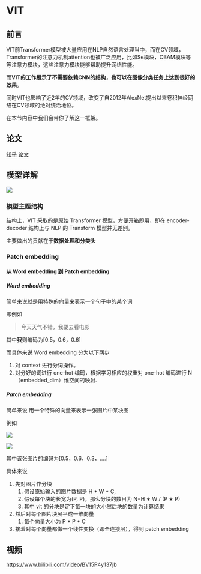 # VIT

## 前言

   VIT前Transformer模型被大量应用在NLP自然语言处理当中，而在CV领域，Transformer的注意力机制attention也被广泛应用，比如Se模块，CBAM模块等等注意力模块，这些注意力模块能够帮助提升网络性能。
   
   而<strong>VIT的工作展示了不需要依赖CNN的结构，也可以在图像分类任务上达到很好的效果</strong>。
   
   同时VIT也影响了近2年的CV领域，改变了自2012年AlexNet提出以来卷积神经网络在CV领域的绝对统治地位。


在本节内容中我们会带你了解这一框架。

## 论文

[知乎](https://zhuanlan.zhihu.com/p/356155277)
[论文](https://arxiv.org/abs/2010.11929)

## 模型详解

![](https://pic-hdu-cs-wiki-1307923872.cos.ap-shanghai.myqcloud.com/boxcn1wqKtwBc6MCJDm7ehvhXac.png)

### 模型主题结构

结构上，VIT 采取的是原始 Transformer 模型，方便开箱即用，即在 encoder-decoder 结构上与 NLP 的 Transform 模型并无差别。

主要做出的贡献在于<strong>数据处理和分类头</strong>

### Patch embedding

#### 从 Word embedding 到 Patch embedding

##### Word embedding

简单来说就是用特殊的向量来表示一个句子中的某个词

即例如

> 今天天气不错，我要去看电影

其中<strong>我</strong>则编码为[0.5，0.6，0.6]

而具体来说 Word embedding 分为以下两步

1. 对 context 进行分词操作。
2. 对分好的词进行 one-hot 编码，根据学习相应的权重对 one-hot 编码进行 N（embedded_dim）维空间的映射.

##### Patch embedding

简单来说 用一个特殊的向量来表示一张图片中某块图

例如

![](https://pic-hdu-cs-wiki-1307923872.cos.ap-shanghai.myqcloud.com/boxcn1szLG4Y4s0UkY3kkW18Xoc.png)

![](https://pic-hdu-cs-wiki-1307923872.cos.ap-shanghai.myqcloud.com/boxcnv2inISAGi2xOauc3pxKpCb.png)

其中该张图片的编码为[0.5，0.6，0.3，....]

具体来说

1. 先对图片作分块
   1. 假设原始输入的图片数据是 H * W * C,
   2. 假设每个块的长宽为(P, P)，那么分块的数目为 N=H ∗ W / (P ∗ P)
   3. 其中 vit 的分块是定下每一块的大小然后块的数量为计算结果
2. 然后对每个图片块展平成一维向量
   1. 每个向量大小为 P * P * C
3. 接着对每个向量都做一个线性变换（即全连接层），得到 patch embedding


## 视频

https://www.bilibili.com/video/BV15P4y137jb